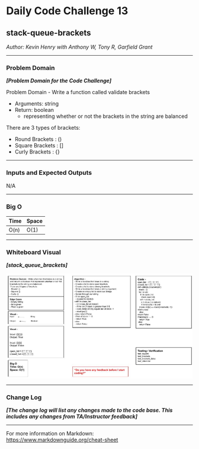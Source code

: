 # Daily Code Challenge 13

## stack-queue-brackets

*Author: Kevin Henry with Anthony W, Tony R, Garfield Grant*

---

### Problem Domain

***[Problem Domain for the Code Challenge]***

Problem Domain - Write a function called validate brackets
- Arguments: string
- Return: boolean
    - representing whether or not the brackets in the string are balanced

There are 3 types of brackets:
- Round Brackets : ()
- Square Brackets : []
- Curly Brackets : {}

---

### Inputs and Expected Outputs

N/A

---

### Big O

| Time | Space |
| :----------- | :----------- |
| O(n) | O(1) |

---

### Whiteboard Visual

***[stack_queue_brackets]***

![stack_queue_brackets](https://github.com/kevinhenry/data-structures-and-algorithms/blob/main/python/code_challenges/img/stack_queue_brackets.jpg)

---

### Change Log

***[The change log will list any changes made to the code base. This includes any changes from TA/Instructor feedback]***

---

For more information on Markdown: https://www.markdownguide.org/cheat-sheet
